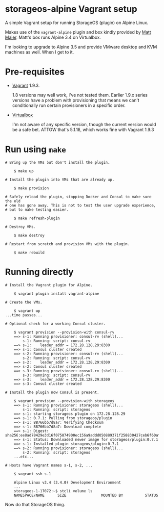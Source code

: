 # storageos-alpine Vagrant setup

A simple Vagrant setup for running StorageOS (plugin) on Alpine Linux.

Makes use of the `vagrant-alpine` plugin and box kindly provided by [Matt Maier](https://github.com/maier). Matt's box runs Alpine 3.4 on Virtualbox.

I'm looking to upgrade to Alpine 3.5 and provide VMware desktop and KVM machines as well. When I get to it.

# Pre-requisites

- [Vagrant](https://www.vagrantup.com/) 1.9.3.

    1.8 versions may well work, I've not tested them. Earlier 1.9.x series versions have a problem with provisioning that means we can't conditionally run certain provisioners in a specific order.

- [Virtualbox](https://www.virtualbox.org/wiki/Downloads)

    I'm not aware of any specific version, though the current version would be a safe bet. ATTOW that's 5.1.18, which works fine with Vagrant 1.9.3

# Run using `make`

```
# Bring up the VMs but don't install the plugin.

    $ make up

# Install the plugin into VMs that are already up.

    $ make provision

# Safely reload the plugin, stopping Docker and Consul to make sure the old
# one has gone away. This is not to test the user upgrade experience,
# but to make testing easier.

    $ make refresh-plugin

# Destroy VMs.

    $ make destroy

# Restart from scratch and provision VMs with the plugin.

    $ make rebuild
```

# Running directly

```
# Install the Vagrant plugin for Alpine.

    $ vagrant plugin install vagrant-alpine

# Create the VMs.

    $ vagrant up
...time passes...

# Optional check for a working Consul cluster.

    $ vagrant provision --provision-with consul-rv
    ==> s-1: Running provisioner: consul-rv (shell)...
        s-1: Running: script: consul-rv
    ==> s-1: 	leader_addr = 172.28.128.29:8300
    ==> s-1: Consul cluster created
    ==> s-2: Running provisioner: consul-rv (shell)...
        s-2: Running: script: consul-rv
    ==> s-2: 	leader_addr = 172.28.128.29:8300
    ==> s-2: Consul cluster created
    ==> s-3: Running provisioner: consul-rv (shell)...
        s-3: Running: script: consul-rv
    ==> s-3: 	leader_addr = 172.28.128.29:8300
    ==> s-3: Consul cluster created

# Install the plugin now Consul is present.

    $ vagrant provision --provision-with storageos
    ==> s-1: Running provisioner: storageos (shell)...
        s-1: Running: script: storageos
    ==> s-1: starting storageos plugin on 172.28.128.29
    ==> s-1: 0.7.1: Pulling from storageos/plugin
    ==> s-1: 88766bb7d8a7: Verifying Checksum
    ==> s-1: 88766bb7d8a7: Download complete
    ==> s-1: Digest: sha256:ee8ad78429e3d16f075874900ec156a9addd050889371f258830427ceb6f60af
    ==> s-1: Status: Downloaded newer image for storageos/plugin:0.7.1
    ==> s-1: Installed plugin storageos/plugin:0.7.1
    ==> s-2: Running provisioner: storageos (shell)...
        s-2: Running: script: storageos
    ...etc...

# Hosts have Vagrant names s-1, s-2, ...

    $ vagrant ssh s-1

    Alpine Linux v3.4 (3.4.0) Development Environment
    ...
    storageos-1-17072:~$ stcli volume ls
    NAMESPACE/NAME      SIZE                MOUNTED BY          STATUS
```

Now do that StorageOS thing.
